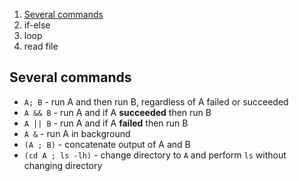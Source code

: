 1. [Several commands](#several-commands)
2. if-else
3. loop
4. read file

## Several commands
* `A; B` - run A and then run B, regardless of A failed or succeeded
* `A && B` - run A and if A **succeeded** then run B
* `A || B` - run A and if A **failed** then run B
* `A &` - run A in background
* `(A ; B)` - concatenate output of A and B 
* `(cd A ; ls -lh)` - change directory to `A` and perform `ls` without changing directory

